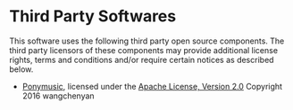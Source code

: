 # Third Party Softwares

This software uses the following third party open source components.
The third party licensors of these components may provide additional license rights,
terms and conditions and/or require certain notices as described below.

* [Ponymusic](https://github.com/wangchenyan/ponymusic), licensed under the [Apache License, Version 2.0](https://github.com/wangchenyan/ponymusic#license)
Copyright 2016 wangchenyan
